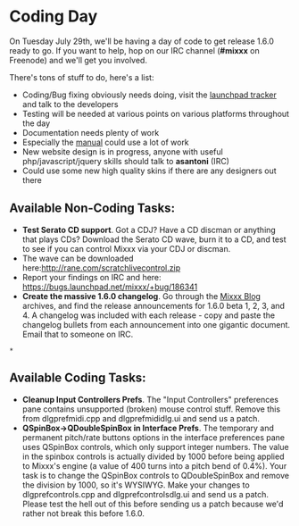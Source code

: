# Coding Day

On Tuesday July 29th, we'll be having a day of code to get release 1.6.0
ready to go. If you want to help, hop on our IRC channel (**\#mixxx** on
Freenode) and we'll get you involved.

There's tons of stuff to do, here's a list:

  - Coding/Bug fixing obviously needs doing, visit the [launchpad
    tracker](https://launchpad.net/mixxx/) and talk to the developers
  - Testing will be needed at various points on various platforms
    throughout the day
  - Documentation needs plenty of work
  - Especially the [manual](manual) could use a lot of work
  - New website design is in progress, anyone with useful
    php/javascript/jquery skills should talk to **asantoni** (IRC)
  - Could use some new high quality skins if there are any designers out
    there

## Available Non-Coding Tasks:

  - **Test Serato CD support**. Got a CDJ? Have a CD discman or anything
    that plays CDs? Download the Serato CD wave, burn it to a CD, and
    test to see if you can control Mixxx via your CDJ or discman. 
  - The wave can be downloaded
    here:<http://rane.com/scratchlivecontrol.zip>
  - Report your findings on IRC and here:
    <https://bugs.launchpad.net/mixxx/+bug/186341>
  - **Create the massive 1.6.0 changelog**. Go through the [Mixxx
    Blog](http://mixxxblog.blogspot.com/) archives, and find the release
    announcements for 1.6.0 beta 1, 2, 3, and 4. A changelog was
    included with each release - copy and paste the changelog bullets
    from each announcement into one gigantic document. Email that to
    someone on IRC. 

<!-- end list -->

``` 
* 
```

## Available Coding Tasks:

  - **Cleanup Input Controllers Prefs**. The "Input Controllers"
    preferences pane contains unsupported (broken) mouse control stuff.
    Remove this from dlgprefmidi.cpp and dlgprefmididlg.ui and send us a
    patch.
  - **QSpinBox-\>QDoubleSpinBox in Interface Prefs**. The temporary and
    permanent pitch/rate buttons options in the interface preferences
    pane uses QSpinBox controls, which only support integer numbers. The
    value in the spinbox controls is actually divided by 1000 before
    being applied to Mixxx's engine (a value of 400 turns into a pitch
    bend of 0.4%). Your task is to change the QSpinBox controls to
    QDoubleSpinBox and remove the division by 1000, so it's WYSIWYG.
    Make your changes to dlgprefcontrols.cpp and dlgprefcontrolsdlg.ui
    and send us a patch. Please test the hell out of this before sending
    us a patch because we'd rather not break this before 1.6.0.

